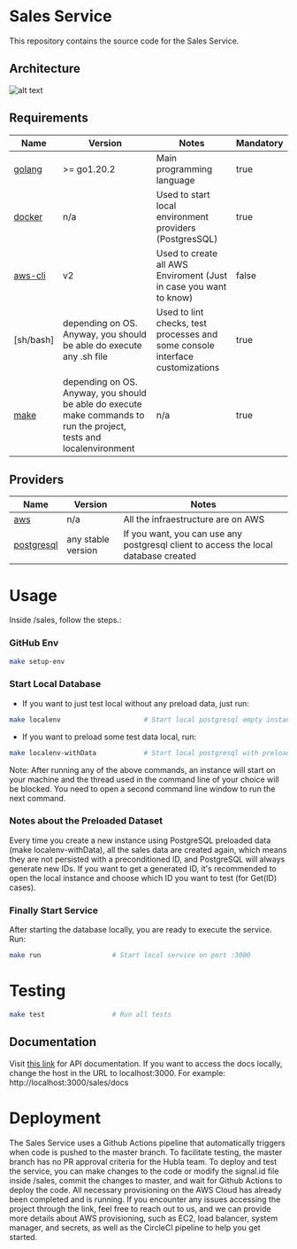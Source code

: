 # Sales Service

This repository contains the source code for the Sales Service.

## Architecture

![alt text](./hexagonal-macro.png "Sales Service")

## Requirements

| Name | Version | Notes | Mandatory
|------|---------|---------|---------|
| [golang](https://golang.org/dl/) | >= go1.20.2 | Main programming language | true
| [docker](https://www.docker.com/) | n/a | Used to start local environment providers (PostgresSQL) | true
| [aws-cli](https://aws.amazon.com/pt/cli/) | v2 | Used to create all AWS Enviroment (Just in case you want to know) | false
| [sh/bash] | depending on OS. Anyway, you should be able do execute any .sh file | Used to lint checks, test processes and some console interface customizations | true
| [make](https://www.gnu.org/software/make/) | depending on OS. Anyway, you should be able do execute make commands to run the project, tests and localenvironment | n/a | true

## Providers

| Name | Version | Notes
|------|---------|---------|
| [aws](https://aws.amazon.com/pt/) | n/a | All the infraestructure are on AWS
| [postgresql](https://www.postgresql.org/) | any stable version | If you want, you can use any postgresql client to access the local database created | true

# Usage
Inside /sales, follow the steps.:

### GitHub Env
```bash
make setup-env            
```

### Start Local Database
- If you want to just test local without any preload data, just run:
```bash
make localenv                     # Start local postgresql empty instance
```

- If you want to preload some test data local, run:
```bash
make localenv-withData            # Start local postgresql with preload data based on .localenv/withData/sales.txt
```

Note: After running any of the above commands, an instance will start on your machine and the thread used in the command line of your choice will be blocked. You need to open a second command line window to run the next command.

### Notes about the Preloaded Dataset
Every time you create a new instance using PostgreSQL preloaded data (make localenv-withData), all the sales data are created again, which means they are not persisted with a preconditioned ID, and PostgreSQL will always generate new IDs. If you want to get a generated ID, it's recommended to open the local instance and choose which ID you want to test (for Get(ID) cases).

### Finally Start Service
After starting the database locally, you are ready to execute the service. Run: 
```bash
make run                  # Start local service on port :3000
```

# Testing

```bash
make test                 # Run all tests
```

## Documentation

Visit [this link](localhost:3000/docs) for API documentation. If you want to access the docs locally, change the host in the URL to localhost:3000. For example: http://localhost:3000/sales/docs

# Deployment

The Sales Service uses a Github Actions pipeline that automatically triggers when code is pushed to the master branch. To facilitate testing, the master branch has no PR approval criteria for the Hubla team. To deploy and test the service, you can make changes to the code or modify the signal.id file inside /sales, commit the changes to master, and wait for Github Actions to deploy the code. 
All necessary provisioning on the AWS Cloud has already been completed and is running. If you encounter any issues accessing the project through the link, feel free to reach out to us, and we can provide more details about AWS provisioning, such as EC2, load balancer, system manager, and secrets, as well as the CircleCI pipeline to help you get started.
